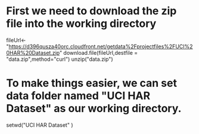 # First we need to download the zip file into the working directory

fileUrl<-"https://d396qusza40orc.cloudfront.net/getdata%2Fprojectfiles%2FUCI%20HAR%20Dataset.zip"
download.file(fileUrl,destfile = "data.zip",method="curl")
unzip("data.zip")

# To make things easier, we can set data folder named "UCI HAR Dataset" as our working directory. 
setwd("UCI HAR Dataset" )  
